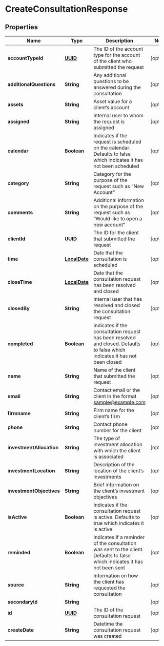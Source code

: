 
# CreateConsultationResponse

## Properties
Name | Type | Description | Notes
------------ | ------------- | ------------- | -------------
**accountTypeId** | [**UUID**](UUID.md) | The ID of the account type for the account of the client who submitted the request |  [optional]
**additionalQuestions** | **String** | Any additional questions to be answered during the consultation |  [optional]
**assets** | **String** | Asset value for a client’s account |  [optional]
**assigned** | **String** | Internal user to whom the request is assigned |  [optional]
**calendar** | **Boolean** | Indicates if the request is scheduled on the calendar. Defaults to false which indicates it has not been scheduled |  [optional]
**category** | **String** | Category for the purpose of the request such as “New Account” |  [optional]
**comments** | **String** | Additional information on the purpose of the request such as “Would like to open a new account” |  [optional]
**clientId** | [**UUID**](UUID.md) | The ID for the client that submitted the request |  [optional]
**time** | [**LocalDate**](LocalDate.md) | Date that the consultation is scheduled |  [optional]
**closeTime** | [**LocalDate**](LocalDate.md) | Date that the consultation request has been resolved and closed |  [optional]
**closedBy** | **String** | Internal user that has resolved and closed the consultation request |  [optional]
**completed** | **Boolean** | Indicates if the consultation request has been resolved and closed. Defaults to false which indicates it has not been closed |  [optional]
**name** | **String** | Name of the client that submitted the request |  [optional]
**email** | **String** | Contact email or the client in the format sample@example.com |  [optional]
**firmname** | **String** | Firm name for the client’s firm |  [optional]
**phone** | **String** | Contact phone number for the client |  [optional]
**investmentAllocation** | **String** | The type of investment allocation with which the client is associated |  [optional]
**investmentLocation** | **String** | Description of the location of the client’s investments |  [optional]
**investmentObjectives** | **String** | Brief information on the client’s investment objectives |  [optional]
**isActive** | **Boolean** | Indicates if the consultation request is active. Defaults to true which indicates it is active |  [optional]
**reminded** | **Boolean** | Indicates if a reminder of the consultation was sent to the client. Defaults to false which indicates it has not been sent |  [optional]
**source** | **String** | Information on how the client has requested the consultation |  [optional]
**secondaryId** | **String** |  |  [optional]
**id** | [**UUID**](UUID.md) | The ID of the consultation request |  [optional]
**createDate** | **String** | Datetime the consultation request was created |  [optional]



